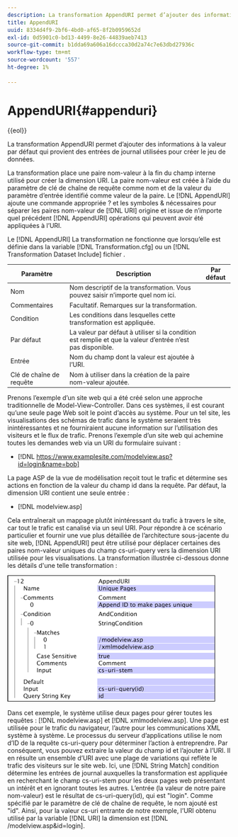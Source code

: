 ```yaml
---
description: La transformation AppendURI permet d’ajouter des informations à la valeur par défaut qui provient des entrées de journal utilisées pour créer le jeu de données.
title: AppendURI
uuid: 8334d4f9-2bf6-4bd0-af65-8f2b0959652d
exl-id: 0d5901c0-bd13-4499-8e26-44839aeb7413
source-git-commit: b1dda69a606a16dccca30d2a74c7e63dbd27936c
workflow-type: tm+mt
source-wordcount: '557'
ht-degree: 1%

---
```


# AppendURI{#appenduri}

{{eol}}

La transformation AppendURI permet d’ajouter des informations à la valeur par défaut qui provient des entrées de journal utilisées pour créer le jeu de données.

La transformation place une paire nom-valeur à la fin du champ interne utilisé pour créer la dimension URI. La paire nom-valeur est créée à l’aide du paramètre de clé de chaîne de requête comme nom et de la valeur du paramètre d’entrée identifié comme valeur de la paire. Le [!DNL AppendURI] ajoute une commande appropriée ? et les symboles &amp; nécessaires pour séparer les paires nom-valeur de [!DNL URI] origine et issue de n’importe quel précédent [!DNL AppendURI] opérations qui peuvent avoir été appliquées à l’URI.

Le [!DNL AppendURI] La transformation ne fonctionne que lorsqu’elle est définie dans la variable [!DNL Transformation.cfg] ou un [!DNL Transformation Dataset Include] fichier .

| Paramètre | Description | Par défaut |
|---|---|---|
| Nom | Nom descriptif de la transformation. Vous pouvez saisir n’importe quel nom ici. |  |
| Commentaires | Facultatif. Remarques sur la transformation. |  |
| Condition | Les conditions dans lesquelles cette transformation est appliquée. |  |
| Par défaut | La valeur par défaut à utiliser si la condition est remplie et que la valeur d’entrée n’est pas disponible. |  |
| Entrée | Nom du champ dont la valeur est ajoutée à l’URI. |  |
| Clé de chaîne de requête | Nom à utiliser dans la création de la paire nom-valeur ajoutée. |  |

Prenons l’exemple d’un site web qui a été créé selon une approche traditionnelle de Model-View-Controller. Dans ces systèmes, il est courant qu’une seule page Web soit le point d’accès au système. Pour un tel site, les visualisations des schémas de trafic dans le système seraient très inintéressantes et ne fourniraient aucune information sur l’utilisation des visiteurs et le flux de trafic. Prenons l’exemple d’un site web qui achemine toutes les demandes web via un URI du formulaire suivant :

* [!DNL https://www.examplesite.com/modelview.asp?id=login&name=bob]

La page ASP de la vue de modélisation reçoit tout le trafic et détermine ses actions en fonction de la valeur du champ id dans la requête. Par défaut, la dimension URI contient une seule entrée :

* [!DNL modelview.asp]

Cela entraînerait un mappage plutôt inintéressant du trafic à travers le site, car tout le trafic est canalisé via un seul URI. Pour répondre à ce scénario particulier et fournir une vue plus détaillée de l’architecture sous-jacente du site web, [!DNL AppendURI] peut être utilisé pour déplacer certaines des paires nom-valeur uniques du champ cs-uri-query vers la dimension URI utilisée pour les visualisations. La transformation illustrée ci-dessous donne les détails d&#39;une telle transformation :

![](assets/cfg_TransformationType_AppendURI.png)

Dans cet exemple, le système utilise deux pages pour gérer toutes les requêtes : [!DNL modelview.asp] et [!DNL xmlmodelview.asp]. Une page est utilisée pour le trafic du navigateur, l’autre pour les communications XML système à système. Le processus du serveur d’applications utilise le nom d’ID de la requête cs-uri-query pour déterminer l’action à entreprendre. Par conséquent, vous pouvez extraire la valeur du champ id et l’ajouter à l’URI. Il en résulte un ensemble d’URI avec une plage de variations qui reflète le trafic des visiteurs sur le site web. Ici, une [!DNL String Match] condition détermine les entrées de journal auxquelles la transformation est appliquée en recherchant le champ cs-uri-stem pour les deux pages web présentant un intérêt et en ignorant toutes les autres. L’entrée (la valeur de notre paire nom-valeur) est le résultat de cs-uri-query(id), qui est &quot;login&quot;. Comme spécifié par le paramètre de clé de chaîne de requête, le nom ajouté est &quot;id&quot;. Ainsi, pour la valeur cs-uri entrante de notre exemple, l’URI obtenu utilisé par la variable [!DNL URI] la dimension est [!DNL /modelview.asp&id=login].

